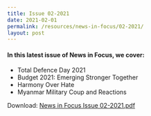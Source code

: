 ```yaml
---
title: Issue 02-2021
date: 2021-02-01
permalink: /resources/news-in-focus/02-2021/
layout: post
---
```

#### In this latest issue of News in Focus, we cover:
* Total Defence Day 2021
* Budget 2021: Emerging Stronger Together
* Harmony Over Hate
* Myanmar Military Coup and Reactions

Download:
[News in Focus Issue 02-2021.pdf](/files/news-in-focus/2021/News%20In%20Focus%2002-2021.pdf)